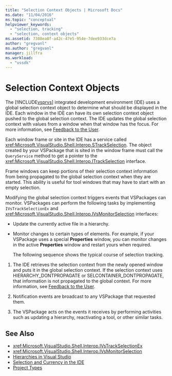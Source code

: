 ```yaml
---
title: "Selection Context Objects | Microsoft Docs"
ms.date: "11/04/2016"
ms.topic: "conceptual"
helpviewer_keywords:
  - "selection, tracking"
  - "selection, context objects"
ms.assetid: 7308ea8f-a42c-47e5-954e-7dee933dce7a
author: "gregvanl"
ms.author: "gregvanl"
manager: jillfra
ms.workload:
  - "vssdk"
---
```

# Selection Context Objects
The [!INCLUDE[vsprvs](../../code-quality/includes/vsprvs_md.md)] integrated development environment (IDE) uses a global selection context object to determine what should be displayed in the IDE. Each window in the IDE can have its own selection context object pushed to the global selection context. The IDE updates the global selection context with values from a window when that window has the focus. For more information, see [Feedback to the User](../../extensibility/internals/feedback-to-the-user.md).

 Each window frame or site in the IDE has a service called <xref:Microsoft.VisualStudio.Shell.Interop.STrackSelection>. The object created by your VSPackage that is sited in the window frame must call the `QueryService` method to get a pointer to the <xref:Microsoft.VisualStudio.Shell.Interop.ITrackSelection> interface.

 Frame windows can keep portions of their selection context information from being propagated to the global selection context when they are started. This ability is useful for tool windows that may have to start with an empty selection.

 Modifying the global selection context triggers events that VSPackages can monitor. VSPackages can perform the following tasks by implementing `IVsTrackSelectionEx` and <xref:Microsoft.VisualStudio.Shell.Interop.IVsMonitorSelection> interfaces:

- Update the currently active file in a hierarchy.

- Monitor changes to certain types of elements. For example, if your VSPackage uses a special **Properties** window, you can monitor changes in the active **Properties** window and restart yours when required.

  The following sequence shows the typical course of selection tracking.

1. The IDE retrieves the selection context from the newly opened window and puts it in the global selection context. If the selection context uses HIERARCHY_DONTPROPAGATE or SELCONTAINER_DONTPROPAGATE, that information is not propagated to the global context. For more information, see [Feedback to the User](../../extensibility/internals/feedback-to-the-user.md).

2. Notification events are broadcast to any VSPackage that requested them.

3. The VSPackage acts on the events it receives by performing activities such as updating a hierarchy, reactivating a tool, or other similar tasks.

## See Also
- <xref:Microsoft.VisualStudio.Shell.Interop.IVsTrackSelectionEx>
- <xref:Microsoft.VisualStudio.Shell.Interop.IVsMonitorSelection>
- [Hierarchies in Visual Studio](../../extensibility/internals/hierarchies-in-visual-studio.md)
- [Selection and Currency in the IDE](../../extensibility/internals/selection-and-currency-in-the-ide.md)
- [Project Types](../../extensibility/internals/project-types.md)